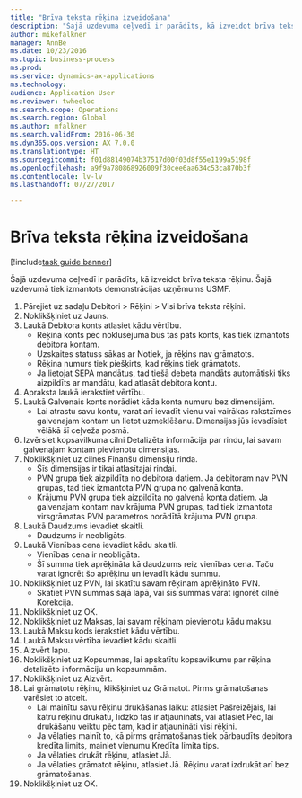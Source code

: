 ```yaml
--- 
title: "Brīva teksta rēķina izveidošana"
description: "Šajā uzdevuma ceļvedī ir parādīts, kā izveidot brīva teksta rēķinu."
author: mikefalkner
manager: AnnBe
ms.date: 10/23/2016
ms.topic: business-process
ms.prod: 
ms.service: dynamics-ax-applications
ms.technology: 
audience: Application User
ms.reviewer: twheeloc
ms.search.scope: Operations
ms.search.region: Global
ms.author: mfalkner
ms.search.validFrom: 2016-06-30
ms.dyn365.ops.version: AX 7.0.0
ms.translationtype: HT
ms.sourcegitcommit: f01d88149074b37517d00f03d8f55e1199a5198f
ms.openlocfilehash: a9f9a780868926009f30cee6aa634c53ca870b3f
ms.contentlocale: lv-lv
ms.lasthandoff: 07/27/2017

---
```

# <a name="create-a-free-text-invoice"></a>Brīva teksta rēķina izveidošana

[!include[task guide banner](../../includes/task-guide-banner.md)]

Šajā uzdevuma ceļvedī ir parādīts, kā izveidot brīva teksta rēķinu. Šajā uzdevumā tiek izmantots demonstrācijas uzņēmums USMF.

1. Pārejiet uz sadaļu Debitori > Rēķini > Visi brīva teksta rēķini.
2. Noklikšķiniet uz Jauns.
3. Laukā Debitora konts atlasiet kādu vērtību.
    * Rēķina konts pēc noklusējuma būs tas pats konts, kas tiek izmantots debitora kontam.   
    * Uzskaites statuss sākas ar Notiek, ja rēķins nav grāmatots.   
    * Rēķina numurs tiek piešķirts, kad rēķins tiek grāmatots.  
    * Ja lietojat SEPA mandātus, tad tiešā debeta mandāts automātiski tiks aizpildīts ar mandātu, kad atlasāt debitora kontu.  
4. Apraksta laukā ierakstiet vērtību.
5. Laukā Galvenais konts norādiet kāda konta numuru bez dimensijām.
    * Lai atrastu savu kontu, varat arī ievadīt vienu vai vairākas rakstzīmes galvenajam kontam un lietot uzmeklēšanu. Dimensijas jūs ievadīsiet vēlākā šī ceļveža posmā.  
6. Izvērsiet kopsavilkuma cilni Detalizēta informācija par rindu, lai savam galvenajam kontam pievienotu dimensijas.
7. Noklikšķiniet uz cilnes Finanšu dimensiju rinda.
    * Šīs dimensijas ir tikai atlasītajai rindai.    
    * PVN grupa tiek aizpildīta no debitora datiem. Ja debitoram nav PVN grupas, tad tiek izmantota PVN grupa no galvenā konta.  
    * Krājumu PVN grupa tiek aizpildīta no galvenā konta datiem. Ja galvenajam kontam nav krājuma PVN grupas, tad tiek izmantota virsgrāmatas PVN parametros norādītā krājuma PVN grupa.    
8. Laukā Daudzums ievadiet skaitli.
    * Daudzums ir neobligāts.  
9. Laukā Vienības cena ievadiet kādu skaitli.
    * Vienības cena ir neobligāta.  
    * Šī summa tiek aprēķināta kā daudzums reiz vienības cena. Taču varat ignorēt šo aprēķinu un ievadīt kādu summu.  
10. Noklikšķiniet uz PVN, lai skatītu savam rēķinam aprēķināto PVN.
    * Skatiet PVN summas šajā lapā, vai šīs summas varat ignorēt cilnē Korekcija.  
11. Noklikšķiniet uz OK.
12. Noklikšķiniet uz Maksas, lai savam rēķinam pievienotu kādu maksu. 
13. Laukā Maksu kods ierakstiet kādu vērtību.
14. Laukā Maksu vērtība ievadiet kādu skaitli.
15. Aizvērt lapu.
16. Noklikšķiniet uz Kopsummas, lai apskatītu kopsavilkumu par rēķina detalizēto informāciju un kopsummām.
17. Noklikšķiniet uz Aizvērt.
18. Lai grāmatotu rēķinu, klikšķiniet uz Grāmatot. Pirms grāmatošanas varēsiet to atcelt.
    * Lai mainītu savu rēķinu drukāšanas laiku: atlasiet Pašreizējais, lai katru rēķinu drukātu, līdzko tas ir atjaunināts, vai atlasiet Pēc, lai drukāšanu veiktu pēc tam, kad ir atjaunināti visi rēķini.  
    * Ja vēlaties mainīt to, kā pirms grāmatošanas tiek pārbaudīts debitora kredīta limits, mainiet vienumu Kredīta limita tips.  
    * Ja vēlaties drukāt rēķinu, atlasiet Jā.  
    * Ja vēlaties grāmatot rēķinu, atlasiet Jā. Rēķinu varat izdrukāt arī bez grāmatošanas.  
19. Noklikšķiniet uz OK.


